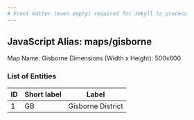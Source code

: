 ```yaml
---
# Front matter (even empty) required for Jekyll to process
---
```


## JavaScript Alias: maps/gisborne

Map Name: Gisborne
Dimensions (Width x Height): 500x600





### List of Entities

ID | Short label | Label
---|---|---|
1|GB|Gisborne District

